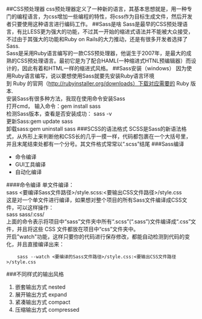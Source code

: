 ##CSS预处理器
css预处理器定义了一种新的语言，其基本思想就是，用一种专门的编程语言，为css增加一些编程的特性，将css作为目标生成文件，然后开发者只要使用这种语言进行编码工作。
##Sass是啥
Sass是最早的CSS预处理语言，有比LESS更为强大的功能，不过其一开始的缩进式语法并不能被大众接受，不过由于其强大的功能和Ruby on Rails的大力推动，还是有很多开发者选择了Sass.   
Sass是采用Ruby语言编写的一款CSS预处理器，他诞生于2007年，是最大的成熟的CSS预处理语言。最初它是为了配合HAML(一种缩进式HTNL预编辑器）而设计的，因此有着和HTML一样的缩进式风格。
##Sass安装（windows）
因为使用Ruby语言编写，说以要想使用Sass就要先安装Ruby语言环境  
到 Ruby 的官网（http://rubyinstaller.org/downloads）下载对应需要的 Ruby 版本.  
安装Sass有很多种方法，我现在使用命令安装Sass
<br>
打开cmd， 输入命令：gem install sass
<br>
检测Sass版本，查看是否安装成功： sass -v
<br> 更新Sass:gem update sass
<br>卸载sass:gem uninstall sass
###SCSS的语法格式
SCSS是Sass的新语法格式，从外形上来判断他和CSS长的几乎一摸一样，代码都包裹在一个大括号里，并且末尾结束处都有一个分号。其文件格式常常以“.scss”结尾
###Sass编译
+ 命令编译
+ GUI工具编译
+ 自动化编译
 
####命令编译
单文件编译：   
sass <要编译Sass文件路径>/style.scss:<要输出CSS文件路径>/style.css
<br>
这是对一个单文件进行编译，如果想对整个项目的所有Sass文件编译成CSS文件，可以这样操作：
<br>
sass sass/:css/   
上面的命令表示将项目中“sass”文件夹中所有“.scss”(“.sass”)文件编译成“.css”文件，并且将这些 CSS 文件都放在项目中“css”文件夹中。   
开启"watch"功能，这样只要你的代码进行保存修改，都能自动检测到代码的变化，并且直接编译出来：
  
		sass --watch <要编译的Sass文件路径>/style.css:<要输出CSS文件路径>/style.css		
###不同样式的输出风格
1. 嵌套输出方式 nested 
2. 展开输出方式 expand
3. 紧凑输出方式 compact
4. 压缩输出方式 compressed


